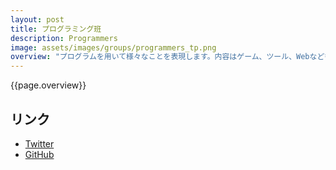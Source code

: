 ```yaml
---
layout: post
title: プログラミング班
description: Programmers
image: assets/images/groups/programmers_tp.png
overview: "プログラムを用いて様々なことを表現します。内容はゲーム、ツール、Webなど多岐にわたります。コンテストや学祭展示を目標に制作しています。共同制作という貴重な経験が出来ます！"
---
```


{{page.overview}}

## リンク
- [Twitter](https://twitter.com/sokon_p)
- [GitHub](https://github.com/ccc-sokon)